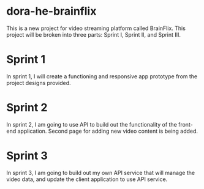 # dora-he-brainflix
This is a new project for video streaming platform called BrainFlix. This project will be broken into three parts: Sprint I, Sprint II, and Sprint III.

# Sprint 1

In sprint 1, I will create a functioning and responsive app prototype from the project designs provided.

# Sprint 2

In sprint 2, I am going to use API to build out the functionality of the front-end application. Second page for adding new video content is being added.

# Sprint 3

In sprint 3, I am going to build out my own API service that will manage the video data, and update the client application to use API service.

